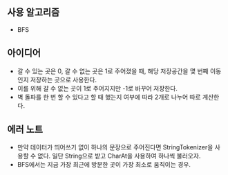 ## 사용 알고리즘
- BFS
## 아이디어
- 갈 수 있는 곳은 0, 갈 수 없는 곳은 1로 주어졌을 때, 해당 저장공간을 몇 번째 이동인지 저장하는 곳으로 사용한다.
- 이를 위해 갈 수 없는 곳이 1로 주어지지만 -1로 바꾸어 저장한다.
- 벽 돌파를 한 번 할 수 있다고 할 때 했는지 여부에 따라 2개로 나누어 따로 계산한다.
## 에러 노트
- 만약 데이터가 띄어쓰기 없이 하나의 문장으로 주어진다면 StringTokenizer을 사용할 수 없다. 일단 String으로 받고 CharAt을 사용하여 하나씩 불러오자.
- BFS에서는 지금 가장 최근에 방문한 곳이 가장 최소로 움직이는 경우.